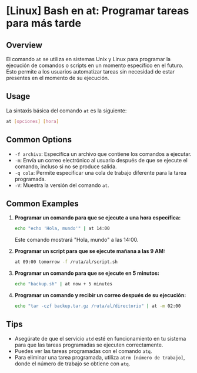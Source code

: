 # [Linux] Bash en at: Programar tareas para más tarde

## Overview
El comando `at` se utiliza en sistemas Unix y Linux para programar la ejecución de comandos o scripts en un momento específico en el futuro. Esto permite a los usuarios automatizar tareas sin necesidad de estar presentes en el momento de su ejecución.

## Usage
La sintaxis básica del comando `at` es la siguiente:

```bash
at [opciones] [hora]
```

## Common Options
- `-f archivo`: Especifica un archivo que contiene los comandos a ejecutar.
- `-m`: Envía un correo electrónico al usuario después de que se ejecute el comando, incluso si no se produce salida.
- `-q cola`: Permite especificar una cola de trabajo diferente para la tarea programada.
- `-V`: Muestra la versión del comando `at`.

## Common Examples
1. **Programar un comando para que se ejecute a una hora específica:**
   ```bash
   echo "echo 'Hola, mundo'" | at 14:00
   ```
   Este comando mostrará "Hola, mundo" a las 14:00.

2. **Programar un script para que se ejecute mañana a las 9 AM:**
   ```bash
   at 09:00 tomorrow -f /ruta/al/script.sh
   ```

3. **Programar un comando para que se ejecute en 5 minutos:**
   ```bash
   echo "backup.sh" | at now + 5 minutes
   ```

4. **Programar un comando y recibir un correo después de su ejecución:**
   ```bash
   echo "tar -czf backup.tar.gz /ruta/al/directorio" | at -m 02:00
   ```

## Tips
- Asegúrate de que el servicio `atd` esté en funcionamiento en tu sistema para que las tareas programadas se ejecuten correctamente.
- Puedes ver las tareas programadas con el comando `atq`.
- Para eliminar una tarea programada, utiliza `atrm [número de trabajo]`, donde el número de trabajo se obtiene con `atq`.